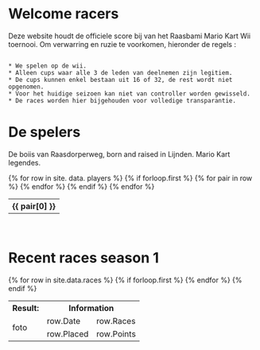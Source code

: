 # Welcome racers

Deze website houdt de officiele score bij van het Raasbami Mario Kart Wii toernooi. 
Om verwarring en ruzie te voorkomen, hieronder de regels :

``` 

* We spelen op de wii.  
* Alleen cups waar alle 3 de leden van deelnemen zijn legitiem.
* De cups kunnen enkel bestaan uit 16 of 32, de rest wordt niet opgenomen.
* Voor het huidige seizoen kan niet van controller worden gewisseld.
* De races worden hier bijgehouden voor volledige transparantie.

```

# De spelers

De boiis van Raasdorperweg, born and raised in Lijnden. Mario Kart legendes. 

<table>
  {% for row in site. data. players %}
    {% if forloop.first %}
      <tr>
        {% for pair in row %}
          <th>{{ pair[0] }}</th>
        {% endfor %}
      </tr>
    {% endif %}
  {% endfor %}
</table>
<br>

# Recent races season 1

<table>
      <tr>
        <th> Result: </th>
        <th colspan="2"> Information </th>
      </tr>
      <tr>
        <td rowspan="4"> foto </td>
      </tr>
      <tr>
        <td> row.Date </td>
        <td> row.Races </td>
  {% for row in site.data.races %}
    {% if forloop.first %}
        <tr>
          <td>row.Placed </td>
          <td>row.Points </td>
      {% endfor %}
      </tr>
  {% endif %}
</table>